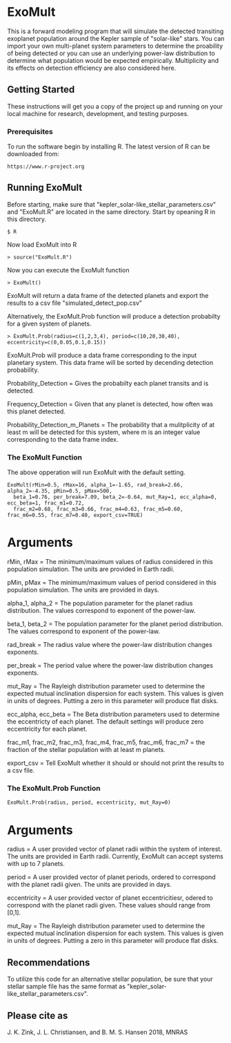 # ExoMult

This is a forward modeling program that will simulate the detected transiting exoplanet population around the Kepler sample of "solar-like" stars. You can import your own multi-planet system parameters to determine the proability of being detected or you can use an underlying power-law distribution to determine what population would be expected empirically. Multiplicity and its effects on detection efficiency are also considered here.

## Getting Started

These instructions will get you a copy of the project up and running on your local machine for research, development, and testing purposes. 

### Prerequisites

To run the software begin by installing R. The latest version of R can be downloaded from:
```
https://www.r-project.org
```

## Running ExoMult

Before starting, make sure that "kepler_solar-like_stellar_parameters.csv" and "ExoMult.R" are located in the same directory. Start by opeaning R in this directory.

```
$ R
```
Now load ExoMult into R
```
> source("ExoMult.R")
```
Now you can execute the ExoMult function
```
> ExoMult()
```
ExoMult will return a data frame of the detected planets and export the results to a csv file "simulated_detect_pop.csv"

Alternatively, the ExoMult.Prob function will produce a detection probabilty for a given system of planets.
```
> ExoMult.Prob(radius=c(1,2,3,4), period=c(10,20,30,40), eccentricity=c(0,0.05,0.1,0.15))
```

ExoMult.Prob will produce a data frame corresponding to the input planetary system. This data frame will be sorted by decending detection probability. 

  Probability_Detection = Gives the probabilty each planet transits and is detected.

  Frequency_Detection = Given that any planet is detected, how often was this planet detected.

  Probability_Detection_m_Planets = The probability that a mulitplicity of at least m will be detected for this system, where m is an integer value corresponding to the data frame index. 


### The ExoMult Function

The above opperation will run ExoMult with the default setting.
```
ExoMult(rMin=0.5, rMax=16, alpha_1=-1.65, rad_break=2.66, alpha_2=-4.35, pMin=0.5, pMax=500, 
  beta_1=0.76, per_break=7.09, beta_2=-0.64, mut_Ray=1, ecc_alpha=0, ecc_beta=1, frac_m1=0.72,
  frac_m2=0.68, frac_m3=0.66, frac_m4=0.63, frac_m5=0.60, frac_m6=0.55, frac_m7=0.40, export_csv=TRUE)
```
# Arguments


rMin, rMax   =   The minimum/maximum values of radius considered in this population simulation. The units are provided in Earth radii.


pMin, pMax = The minimum/maximum values of period considered in this population simulation. The units are provided in days.


alpha_1, alpha_2 = The population parameter for the planet radius distribution. The values correspond to exponent of the power-law.


beta_1, beta_2 = The population parameter for the planet period distribution. The values correspond to exponent of the power-law.


rad_break = The radius value where the power-law distribution changes exponents.  


per_break = The period value where the power-law distribution changes exponents.  


mut_Ray = The Rayleigh distribution parameter used to determine the expected mutual inclination dispersion for each system. This values is given in units of degrees. Putting a zero in this parameter will produce flat disks. 


ecc_alpha, ecc_beta = The Beta distribution parameters used to determine the eccentricty of each planet. The default settings will produce zero eccentricity for each planet.


frac_m1, frac_m2, frac_m3, frac_m4, frac_m5, frac_m6, frac_m7 = the fraction of the stellar population with at least m planets.


export_csv = Tell ExoMult whether it should or should not print the results to a csv file.


### The ExoMult.Prob Function

```
ExoMult.Prob(radius, period, eccentricity, mut_Ray=0)
```
# Arguments


radius = A user provided vector of planet radii within the system of interest. The units are provided in Earth radii. Currently, ExoMult can accept systems with up to 7 planets.


period = A user provided vector of planet periods, ordered to correspond with the planet radii given. The units are provided in days.

eccentricity = A user provided vector of planet eccentricitiesr, odered to correspond with the planet radii given. These values should range from [0,1].


mut_Ray = The Rayleigh distribution parameter used to determine the expected mutual inclination dispersion for each system. This values is given in units of degrees. Putting a zero in this parameter will produce flat disks.



## Recommendations

To utilize this code for an alternative stellar population, be sure that your stellar sample file has the same format as "kepler_solar-like_stellar_parameters.csv". 

## Please cite as
J. K. Zink, J. L. Christiansen, and  B. M. S. Hansen 2018, MNRAS 



